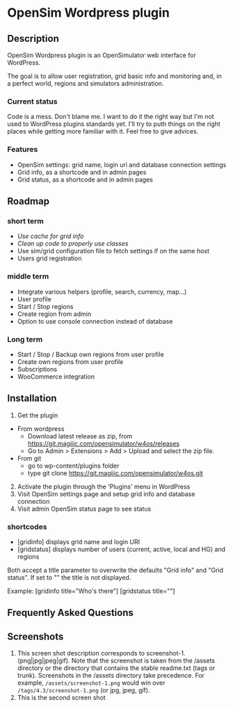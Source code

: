 # OpenSim Wordpress plugin

## Description

OpenSim Wordpress plugin is an OpenSimulator web interface for WordPress.

The goal is to allow user registration, grid basic info and monitoring and, in
a perfect world, regions and simulators administration.

### Current status

Code is a mess. Don't blame me. I want to do it the right way but I'm not used to
WordPress plugins standards yet. I'll try to puth things on the right places
while getting more familiar with it. Feel free to give advices.

### Features

* OpenSim settings: grid name, login uri and database connection settings
* Grid info, as a shortcode and in admin pages
* Grid status, as a shortcode and in admin pages

## Roadmap

### short term

* *Use cache for grid info*
* *Clean up code to properly use classes*
* Use sim/grid configuration file to fetch settings if on the same host
* Users grid registration

### middle term

* Integrate various helpers (profile, search, currency, map...)
* User profile
* Start / Stop regions
* Create region from admin
* Option to use console connection instead of database

### Long term
* Start / Stop / Backup own regions from user profile
* Create own regions from user profile
* Subscriptions
* WooCommerce integration

## Installation

1. Get the plugin
  * From wordpress
    * Download latest release as zip, from https://git.magiiic.com/opensimulator/w4os/releases
    * Go to Admin > Extensions > Add > Upload and select the zip file.
  * From git
    * go to wp-content/plugins folder
    * type
      git clone https://git.magiiic.com/opensimulator/w4os.git
2. Activate the plugin through the 'Plugins' menu in WordPress
3. Visit OpenSim settings page and setup grid info and database connection
4. Visit admin OpenSim status page to see status

### shortcodes

* [gridinfo] displays grid name and login URI
* [gridstatus] displays number of users (current, active, local and HG) and regions

Both accept a title parameter to overwrite the defaults "Grid info"
and "Grid status". If set to "" the title is not displayed.

Example:
    [gridinfo title="Who's there"]
    [gridstatus title=""]

## Frequently Asked Questions

## Screenshots

1. This screen shot description corresponds to screenshot-1.(png|jpg|jpeg|gif). Note that the screenshot is taken from
the /assets directory or the directory that contains the stable readme.txt (tags or trunk). Screenshots in the /assets
directory take precedence. For example, `/assets/screenshot-1.png` would win over `/tags/4.3/screenshot-1.png`
(or jpg, jpeg, gif).
2. This is the second screen shot
